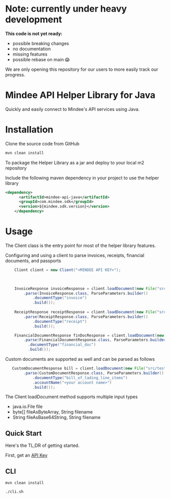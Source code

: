 # Note: currently under heavy development

**This code is not yet ready:**
* possible breaking changes
* no documentation
* missing features
* possible rebase on main :scream:

We are only opening this repository for our users to more easily track our progress.

# Mindee API Helper Library for Java
Quickly and easily connect to Mindee's API services using Java.

# Installation
Clone the source code from GitHub

```sh
mvn clean install
```
To package the Helper Library as a jar and deploy to your local m2 repository

Include the following maven dependency in your project to use the helper library
```xml
<dependency>
      <artifactId>mindee-api-java</artifactId>
      <groupId>com.mindee.sdk</groupId>
      <version>${mindee.sdk.version}</version>
    </dependency>
```
# Usage

The Client class is the entry point for most of the helper library features. 

Configuring and using a client to parse invoices, receipts, financial documents, and passports
```java
    Client client = new Client("<MINDEE API KEY>");
       

    
    InvoiceResponse invoiceResponse = client.loadDocument(new File("src/main/resources/invoices/invoice1.pdf"))
        .parse(InvoiceResponse.class, ParseParameters.builder()
            .documentType("invoice")
            .build());
    
    ReceiptResponse receiptResponse = client.loadDocument(new File("src/main/resources/receipts/receipt1.pdf"))
        .parse(ReceiptResponse.class, ParseParameters.builder()
            .documentType("receipt")
            .build());

    FinancialDocumentResponse finDocResponse = client.loadDocument(new File("src/main/resources/findocs/findoc1.pdf"))
        .parse(FinancialDocumentResponse.class, ParseParameters.builder()
          .documentType("financial_doc")
          .build());
```

Custom documents are supported as well and can be parsed as follows

```java
   CustomDocumentResponse bill = client.loadDocument(new File("src/test/resources/custom/custom1.pdf"))
        .parse(CustomDocumentResponse.class, ParseParameters.builder()
            .documentType("bill_of_lading_line_items")
            .accountName("<your account name>")
            .build());
```

The Client loadDocument method supports multiple input types
* java.io.File file
* byte[] fileAsByteArray, String filename
* String fileAsBase64String, String filename


## Quick Start
Here's the TL;DR of getting started.

First, get an [API Key](https://developers.mindee.com/docs/create-api-key)


## CLI

```
mvn clean install

./cli.sh
```
